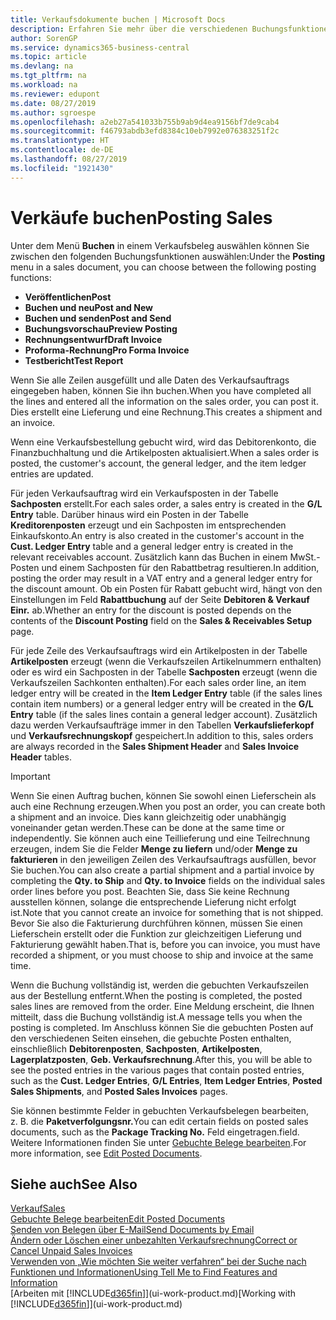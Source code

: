 ```yaml
---
title: Verkaufsdokumente buchen | Microsoft Docs
description: Erfahren Sie mehr über die verschiedenen Buchungsfunktionen zum Buchen von Verkaufsbelegen und wie Sie gebuchte Belege aktualisieren können.
author: SorenGP
ms.service: dynamics365-business-central
ms.topic: article
ms.devlang: na
ms.tgt_pltfrm: na
ms.workload: na
ms.reviewer: edupont
ms.date: 08/27/2019
ms.author: sgroespe
ms.openlocfilehash: a2eb27a541033b755b9ab9d4ea9156bf7de9cab4
ms.sourcegitcommit: f46793abdb3efd8384c10eb7992e076383251f2c
ms.translationtype: HT
ms.contentlocale: de-DE
ms.lasthandoff: 08/27/2019
ms.locfileid: "1921430"
---
```

# <a name="posting-sales"></a><span data-ttu-id="5b860-103">Verkäufe buchen</span><span class="sxs-lookup"><span data-stu-id="5b860-103">Posting Sales</span></span>
<span data-ttu-id="5b860-104">Unter dem Menü **Buchen** in einem Verkaufsbeleg auswählen können Sie zwischen den folgenden Buchungsfunktionen auswählen:</span><span class="sxs-lookup"><span data-stu-id="5b860-104">Under the **Posting** menu in a sales document, you can choose between the following posting functions:</span></span>

* <span data-ttu-id="5b860-105">**Veröffentlichen**</span><span class="sxs-lookup"><span data-stu-id="5b860-105">**Post**</span></span>
* <span data-ttu-id="5b860-106">**Buchen und neu**</span><span class="sxs-lookup"><span data-stu-id="5b860-106">**Post and New**</span></span>
* <span data-ttu-id="5b860-107">**Buchen und senden**</span><span class="sxs-lookup"><span data-stu-id="5b860-107">**Post and Send**</span></span>
* <span data-ttu-id="5b860-108">**Buchungsvorschau**</span><span class="sxs-lookup"><span data-stu-id="5b860-108">**Preview Posting**</span></span>
* <span data-ttu-id="5b860-109">**Rechnungsentwurf**</span><span class="sxs-lookup"><span data-stu-id="5b860-109">**Draft Invoice**</span></span>
* <span data-ttu-id="5b860-110">**Proforma-Rechnung**</span><span class="sxs-lookup"><span data-stu-id="5b860-110">**Pro Forma Invoice**</span></span>
* <span data-ttu-id="5b860-111">**Testbericht**</span><span class="sxs-lookup"><span data-stu-id="5b860-111">**Test Report**</span></span>

<span data-ttu-id="5b860-112">Wenn Sie alle Zeilen ausgefüllt und alle Daten des Verkaufsauftrags eingegeben haben, können Sie ihn buchen.</span><span class="sxs-lookup"><span data-stu-id="5b860-112">When you have completed all the lines and entered all the information on the sales order, you can post it.</span></span> <span data-ttu-id="5b860-113">Dies erstellt eine Lieferung und eine Rechnung.</span><span class="sxs-lookup"><span data-stu-id="5b860-113">This creates a shipment and an invoice.</span></span>

<span data-ttu-id="5b860-114">Wenn eine Verkaufsbestellung gebucht wird, wird das Debitorenkonto, die Finanzbuchhaltung und die Artikelposten aktualisiert.</span><span class="sxs-lookup"><span data-stu-id="5b860-114">When a sales order is posted, the customer's account, the general ledger, and the item ledger entries are updated.</span></span>

<span data-ttu-id="5b860-115">Für jeden Verkaufsauftrag wird ein Verkaufsposten in der Tabelle **Sachposten** erstellt.</span><span class="sxs-lookup"><span data-stu-id="5b860-115">For each sales order, a sales entry is created in the **G/L Entry** table.</span></span> <span data-ttu-id="5b860-116">Darüber hinaus wird ein Posten in der Tabelle **Kreditorenposten** erzeugt und ein Sachposten im entsprechenden Einkaufskonto.</span><span class="sxs-lookup"><span data-stu-id="5b860-116">An entry is also created in the customer's account in the **Cust. Ledger Entry** table and a general ledger entry is created in the relevant receivables account.</span></span> <span data-ttu-id="5b860-117">Zusätzlich kann das Buchen in einem MwSt.-Posten und einem Sachposten für den Rabattbetrag resultieren.</span><span class="sxs-lookup"><span data-stu-id="5b860-117">In addition, posting the order may result in a VAT entry and a general ledger entry for the discount amount.</span></span> <span data-ttu-id="5b860-118">Ob ein Posten für Rabatt gebucht wird, hängt von den Einstellungen im Feld **Rabattbuchung** auf der Seite **Debitoren & Verkauf Einr.** ab.</span><span class="sxs-lookup"><span data-stu-id="5b860-118">Whether an entry for the discount is posted depends on the contents of the **Discount Posting** field on the **Sales & Receivables Setup** page.</span></span>

<span data-ttu-id="5b860-119">Für jede Zeile des Verkaufsauftrags wird ein Artikelposten in der Tabelle **Artikelposten** erzeugt (wenn die Verkaufszeilen Artikelnummern enthalten) oder es wird ein Sachposten in der Tabelle **Sachposten** erzeugt (wenn die Verkaufszeilen Sachkonten enthalten).</span><span class="sxs-lookup"><span data-stu-id="5b860-119">For each sales order line, an item ledger entry will be created in the **Item Ledger Entry** table (if the sales lines contain item numbers) or a general ledger entry will be created in the **G/L Entry** table (if the sales lines contain a general ledger account).</span></span> <span data-ttu-id="5b860-120">Zusätzlich dazu werden Verkaufsaufträge immer in den Tabellen **Verkaufslieferkopf** und **Verkaufsrechnungskopf** gespeichert.</span><span class="sxs-lookup"><span data-stu-id="5b860-120">In addition to this, sales orders are always recorded in the **Sales Shipment Header** and **Sales Invoice Header** tables.</span></span>

> [!IMPORTANT]  
>   <span data-ttu-id="5b860-121">Wenn Sie einen Auftrag buchen, können Sie sowohl einen Lieferschein als auch eine Rechnung erzeugen.</span><span class="sxs-lookup"><span data-stu-id="5b860-121">When you post an order, you can create both a shipment and an invoice.</span></span> <span data-ttu-id="5b860-122">Dies kann gleichzeitig oder unabhängig voneinander getan werden.</span><span class="sxs-lookup"><span data-stu-id="5b860-122">These can be done at the same time or independently.</span></span> <span data-ttu-id="5b860-123">Sie können auch eine Teillieferung und eine Teilrechnung erzeugen, indem Sie die Felder **Menge zu liefern** und/oder **Menge zu fakturieren** in den jeweiligen Zeilen des Verkaufsauftrags ausfüllen, bevor Sie buchen.</span><span class="sxs-lookup"><span data-stu-id="5b860-123">You can also create a partial shipment and a partial invoice by completing the **Qty. to Ship** and **Qty. to Invoice** fields on the individual sales order lines before you post.</span></span> <span data-ttu-id="5b860-124">Beachten Sie, dass Sie keine Rechnung ausstellen können, solange die entsprechende Lieferung nicht erfolgt ist.</span><span class="sxs-lookup"><span data-stu-id="5b860-124">Note that you cannot create an invoice for something that is not shipped.</span></span> <span data-ttu-id="5b860-125">Bevor Sie also die Fakturierung durchführen können, müssen Sie einen Lieferschein erstellt oder die Funktion zur gleichzeitigen Lieferung und Fakturierung gewählt haben.</span><span class="sxs-lookup"><span data-stu-id="5b860-125">That is, before you can invoice, you must have recorded a shipment, or you must choose to ship and invoice at the same time.</span></span>

<span data-ttu-id="5b860-126">Wenn die Buchung vollständig ist, werden die gebuchten Verkaufszeilen aus der Bestellung entfernt.</span><span class="sxs-lookup"><span data-stu-id="5b860-126">When the posting is completed, the posted sales lines are removed from the order.</span></span> <span data-ttu-id="5b860-127">Eine Meldung erscheint, die Ihnen mitteilt, dass die Buchung vollständig ist.</span><span class="sxs-lookup"><span data-stu-id="5b860-127">A message tells you when the posting is completed.</span></span> <span data-ttu-id="5b860-128">Im Anschluss können Sie die gebuchten Posten auf den verschiedenen Seiten einsehen, die gebuchte Posten enthalten, einschließlich **Debitorenposten**, **Sachposten**, **Artikelposten**, **Lagerplatzposten**, **Geb. Verkaufsrechnung**.</span><span class="sxs-lookup"><span data-stu-id="5b860-128">After this, you will be able to see the posted entries in the various pages that contain posted entries, such as the **Cust. Ledger Entries**, **G/L Entries**, **Item Ledger Entries**, **Posted Sales Shipments**, and **Posted Sales Invoices** pages.</span></span>  

<span data-ttu-id="5b860-129">Sie können bestimmte Felder in gebuchten Verkaufsbelegen bearbeiten, z. B. die **Paketverfolgungsnr.**</span><span class="sxs-lookup"><span data-stu-id="5b860-129">You can edit certain fields on posted sales documents, such as the **Package Tracking No.**</span></span> <span data-ttu-id="5b860-130">Feld eingetragen.</span><span class="sxs-lookup"><span data-stu-id="5b860-130">field.</span></span> <span data-ttu-id="5b860-131">Weitere Informationen finden Sie unter [Gebuchte Belege bearbeiten](across-edit-posted-document.md).</span><span class="sxs-lookup"><span data-stu-id="5b860-131">For more information, see [Edit Posted Documents](across-edit-posted-document.md).</span></span>

## <a name="see-also"></a><span data-ttu-id="5b860-132">Siehe auch</span><span class="sxs-lookup"><span data-stu-id="5b860-132">See Also</span></span>
[<span data-ttu-id="5b860-133">Verkauf</span><span class="sxs-lookup"><span data-stu-id="5b860-133">Sales</span></span>](sales-manage-sales.md)  
[<span data-ttu-id="5b860-134">Gebuchte Belege bearbeiten</span><span class="sxs-lookup"><span data-stu-id="5b860-134">Edit Posted Documents</span></span>](across-edit-posted-document.md)  
[<span data-ttu-id="5b860-135">Senden von Belegen über E-Mail</span><span class="sxs-lookup"><span data-stu-id="5b860-135">Send Documents by Email</span></span>](ui-how-send-documents-email.md)  
[<span data-ttu-id="5b860-136">Ändern oder Löschen einer unbezahlten Verkaufsrechnung</span><span class="sxs-lookup"><span data-stu-id="5b860-136">Correct or Cancel Unpaid Sales Invoices</span></span>](sales-how-correct-cancel-sales-invoice.md)  
[<span data-ttu-id="5b860-137">Verwenden von „Wie möchten Sie weiter verfahren“ bei der Suche nach Funktionen und Informationen</span><span class="sxs-lookup"><span data-stu-id="5b860-137">Using Tell Me to Find Features and Information</span></span>](ui-search.md)  
<span data-ttu-id="5b860-138">[Arbeiten mit [!INCLUDE[d365fin](includes/d365fin_md.md)]](ui-work-product.md)</span><span class="sxs-lookup"><span data-stu-id="5b860-138">[Working with [!INCLUDE[d365fin](includes/d365fin_md.md)]](ui-work-product.md)</span></span>
